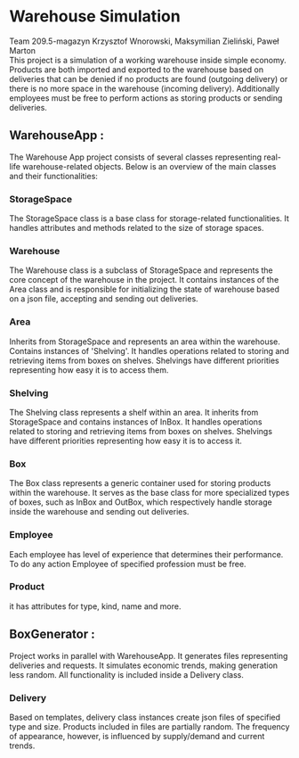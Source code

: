 # Warehouse Simulation

Team 209.5-magazyn
Krzysztof Wnorowski, Maksymilian Zieliński, Paweł Marton <br/>
This project is a simulation of a working warehouse inside simple economy. Products are both imported and exported to the warehouse based on deliveries that can be denied if no products are found (outgoing delivery) or there is no more space in the warehouse (incoming delivery). Additionally employees must be free to perform actions as storing products or sending deliveries. 

## WarehouseApp :
The Warehouse App project consists of several classes representing real-life warehouse-related objects. Below is an overview of the main classes and their functionalities:

### StorageSpace
The StorageSpace class is a base class for storage-related functionalities. It handles attributes and methods related to the size of storage spaces.

### Warehouse
The Warehouse class is a subclass of StorageSpace and represents the core concept of the warehouse in the project. It contains instances of the Area class and is responsible for initializing the state of warehouse based on a json file, accepting and sending out deliveries.

### Area
Inherits from StorageSpace and represents an area within the warehouse. Contains instances of 'Shelving'. It handles operations related to storing and retrieving items from boxes on shelves. Shelvings have different priorities representing how easy it is to access them.

### Shelving
The Shelving class represents a shelf within an area. It inherits from StorageSpace and contains instances of InBox. It handles operations related to storing and retrieving items from boxes on shelves. Shelvings have different priorities representing how easy it is to access it.

### Box
The Box class represents a generic container used for storing products within the warehouse. It serves as the base class for more specialized types of boxes, such as InBox and OutBox, which respectively handle storage inside the warehouse and sending out deliveries.

### Employee
Each employee has level of experience that determines their performance. To do any action Employee of specified profession must be free.

### Product
it has attributes for type, kind, name and more.

## BoxGenerator :
Project works in parallel with WarehouseApp. It generates files representing deliveries and requests. It simulates economic trends, making generation less random. All functionality is included inside a Delivery class.

### Delivery
Based on templates, delivery class instances create json files of specified type and size. Products included in files are partially random. The frequency of appearance, however, is influenced by supply/demand and current trends.  

